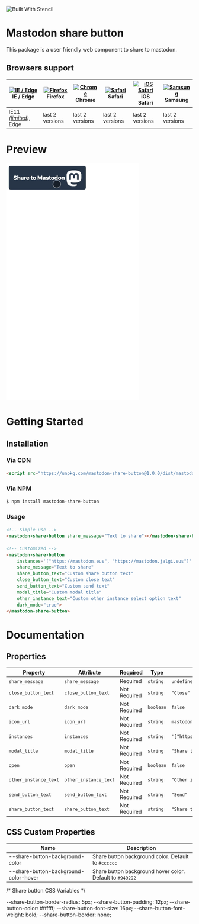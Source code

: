 ![Built With Stencil](https://img.shields.io/badge/-Built%20With%20Stencil-16161d.svg?logo=data%3Aimage%2Fsvg%2Bxml%3Bbase64%2CPD94bWwgdmVyc2lvbj0iMS4wIiBlbmNvZGluZz0idXRmLTgiPz4KPCEtLSBHZW5lcmF0b3I6IEFkb2JlIElsbHVzdHJhdG9yIDE5LjIuMSwgU1ZHIEV4cG9ydCBQbHVnLUluIC4gU1ZHIFZlcnNpb246IDYuMDAgQnVpbGQgMCkgIC0tPgo8c3ZnIHZlcnNpb249IjEuMSIgaWQ9IkxheWVyXzEiIHhtbG5zPSJodHRwOi8vd3d3LnczLm9yZy8yMDAwL3N2ZyIgeG1sbnM6eGxpbms9Imh0dHA6Ly93d3cudzMub3JnLzE5OTkveGxpbmsiIHg9IjBweCIgeT0iMHB4IgoJIHZpZXdCb3g9IjAgMCA1MTIgNTEyIiBzdHlsZT0iZW5hYmxlLWJhY2tncm91bmQ6bmV3IDAgMCA1MTIgNTEyOyIgeG1sOnNwYWNlPSJwcmVzZXJ2ZSI%2BCjxzdHlsZSB0eXBlPSJ0ZXh0L2NzcyI%2BCgkuc3Qwe2ZpbGw6I0ZGRkZGRjt9Cjwvc3R5bGU%2BCjxwYXRoIGNsYXNzPSJzdDAiIGQ9Ik00MjQuNywzNzMuOWMwLDM3LjYtNTUuMSw2OC42LTkyLjcsNjguNkgxODAuNGMtMzcuOSwwLTkyLjctMzAuNy05Mi43LTY4LjZ2LTMuNmgzMzYuOVYzNzMuOXoiLz4KPHBhdGggY2xhc3M9InN0MCIgZD0iTTQyNC43LDI5Mi4xSDE4MC40Yy0zNy42LDAtOTIuNy0zMS05Mi43LTY4LjZ2LTMuNkgzMzJjMzcuNiwwLDkyLjcsMzEsOTIuNyw2OC42VjI5Mi4xeiIvPgo8cGF0aCBjbGFzcz0ic3QwIiBkPSJNNDI0LjcsMTQxLjdIODcuN3YtMy42YzAtMzcuNiw1NC44LTY4LjYsOTIuNy02OC42SDMzMmMzNy45LDAsOTIuNywzMC43LDkyLjcsNjguNlYxNDEuN3oiLz4KPC9zdmc%2BCg%3D%3D&colorA=16161d&style=flat-square)

# Mastodon share button

This package is a user friendly web component to share to mastodon.

## Browsers support

| [<img src="https://raw.githubusercontent.com/alrra/browser-logos/master/src/edge/edge_48x48.png" alt="IE / Edge" width="24px" height="24px" />](http://godban.github.io/browsers-support-badges/)</br>IE / Edge | [<img src="https://raw.githubusercontent.com/alrra/browser-logos/master/src/firefox/firefox_48x48.png" alt="Firefox" width="24px" height="24px" />](http://godban.github.io/browsers-support-badges/)</br>Firefox | [<img src="https://raw.githubusercontent.com/alrra/browser-logos/master/src/chrome/chrome_48x48.png" alt="Chrome" width="24px" height="24px" />](http://godban.github.io/browsers-support-badges/)</br>Chrome | [<img src="https://raw.githubusercontent.com/alrra/browser-logos/master/src/safari/safari_48x48.png" alt="Safari" width="24px" height="24px" />](http://godban.github.io/browsers-support-badges/)</br>Safari | [<img src="https://raw.githubusercontent.com/alrra/browser-logos/master/src/safari-ios/safari-ios_48x48.png" alt="iOS Safari" width="24px" height="24px" />](http://godban.github.io/browsers-support-badges/)</br>iOS Safari | [<img src="https://raw.githubusercontent.com/alrra/browser-logos/master/src/samsung-internet/samsung-internet_48x48.png" alt="Samsung" width="24px" height="24px" />](http://godban.github.io/browsers-support-badges/)</br>Samsung |
| --------- | --------- | --------- | --------- | --------- | --------- |
| IE11 *([limited](docs/ie.md))*, Edge| last 2 versions| last 2 versions| last 2 versions| last 2 versions| last 2 versions

# Preview

![](preview.gif)

# Getting Started
## Installation
### Via CDN
```html
<script src="https://unpkg.com/mastodon-share-button@1.0.0/dist/mastodon-share/mastodon-share.js"></script>
```
### Via NPM
```bash
$ npm install mastodon-share-button 
```
### Usage

```html
<!-- Simple use -->
<mastodon-share-button share_message="Text to share"></mastodon-share-button>

<!-- Customized -->
<mastodon-share-button
    instances='["https://mastodon.eus", "https://mastodon.jalgi.eus"]'
    share_message="Text to share"
    share_button_text="Custom share button text"
    close_button_text="Custom close text"
    send_button_text="Custom send text"
    modal_title="Custom modal title"
    other_instance_text="Custom other instance select option text"
    dark_mode="true">
</mastodon-share-button>
```

# Documentation
## Properties

| Property              | Attribute             | Required     | Type      | Default                                      |
| --------------------- | --------------------- | -----------  | --------- | -------------------------------------------- |
| `share_message`       | `share_message`       | Required     | `string`  | `undefined`                                  |
| `close_button_text`   | `close_button_text`   | Not Required | `string`  | `"Close"`                                    |
| `dark_mode`           | `dark_mode`           | Not Required | `boolean` | `false`                                      |
| `icon_url`            | `icon_url`            | Not Required | `string`  | `mastodon oficial logo`                      |
| `instances`           | `instances`           | Not Required | `string`  | `'["https://mastodon.social"]'`              |
| `modal_title`         | `modal_title`         | Not Required | `string`  | `"Share to Mastodon"`                        |
| `open`                | `open`                | Not Required | `boolean` | `false`                                      |
| `other_instance_text` | `other_instance_text` | Not Required | `string`  | `"Other instance"`                           |
| `send_button_text`    | `send_button_text`    | Not Required | `string`  | `"Send"`                                     |
| `share_button_text`   | `share_button_text`   | Not Required | `string`  | `"Share to Mastodon"`                        |

## CSS Custom Properties
| Name                            | Description
| ------------------------------- | --------------------------------------------------------------------|
| --share-button-background-color | Share button background color. Default to `#cccccc`                 |
| --share-button-background-color-hover | Share button background hover color. Default to `#949292`     |

  /* Share button CSS Variables */
 

  --share-button-border-radius: 5px;
  --share-button-padding: 12px;
  --share-button-color: #ffffff;
  --share-button-font-size: 16px;
  --share-button-font-weight: bold;
  --share-button-border: none;

<!-- ### Frameworks support -->

<!-- * [React](docs/installation/react.md)
* [Angular](docs/installation/angular.md)
* [Vue](docs/installation/vue.md) -->

